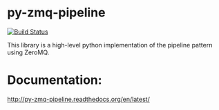 # py-zmq-pipeline

[![Build Status](https://travis-ci.org/ailling/py-zmq-pipeline.svg?branch=master)](https://travis-ci.org/ailling/py-zmq-pipeline)

This library is a high-level python implementation of the pipeline pattern using ZeroMQ.

# Documentation:

http://py-zmq-pipeline.readthedocs.org/en/latest/

